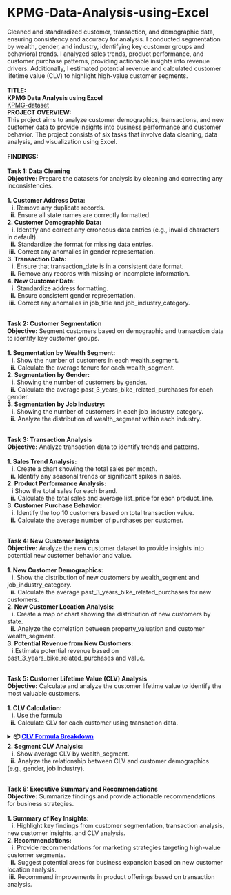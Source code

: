 # KPMG-Data-Analysis-using-Excel
Cleaned and standardized customer, transaction, and demographic data, ensuring consistency and accuracy for analysis. I conducted segmentation by wealth, gender, and industry, identifying key customer groups and behavioral trends. I analyzed sales trends, product performance, and customer purchase patterns, providing actionable insights into revenue drivers. Additionally, I estimated potential revenue and calculated customer lifetime value (CLV) to highlight high-value customer segments.
<br><br>
<b>TITLE:
<br>
KPMG Data Analysis using Excel</b>
<br>
[KPMG-dataset](https://docs.google.com/spreadsheets/d/1u7sGpjGXmPKOsg7FmyGHOGFPjK1esnuH/edit?usp=sharing&ouid=114143905310513993055&rtpof=true&sd=true)
<br>
<b>PROJECT OVERVIEW:</b>
<br>
This project aims to analyze customer demographics, transactions, and new customer data to provide insights into business
performance and customer behavior. The project consists of six tasks that involve data cleaning, data analysis, and visualization using
Excel.
<br><br>
<b>FINDINGS:</b><br><br>
<b>Task 1: Data Cleaning
<br>
Objective:</b> Prepare the datasets for analysis by cleaning and correcting any inconsistencies.
<br><br>
<b>1. Customer Address Data:<br>
   &nbsp;&nbsp;&nbsp;i.</b> Remove any duplicate records.<br>
   &nbsp;&nbsp;<b>ii.</b> Ensure all state names are correctly formatted.<br>
<b>2. Customer Demographic Data:<br>
   &nbsp;&nbsp;&nbsp;i.</b> Identify and correct any erroneous data entries (e.g., invalid characters in default).<br>
  &nbsp;&nbsp;<b>ii.</b> Standardize the format for missing data entries.<br>
 &nbsp;<b>iii.</b> Correct any anomalies in gender representation.<br>
<b>3. Transaction Data:<br>
   &nbsp;&nbsp;&nbsp;i.</b> Ensure that transaction_date is in a consistent date format.<br>
  &nbsp;&nbsp;<b>ii.</b> Remove any records with missing or incomplete information.<br>
<b>4. New Customer Data:<br>
   &nbsp;&nbsp;&nbsp;i.</b> Standardize address formatting.<br>
  &nbsp;&nbsp;<b>ii.</b> Ensure consistent gender representation.<br>
 &nbsp;<b>iii.</b> Correct any anomalies in job_title and job_industry_category.<br><br>

 <b>Task 2: Customer Segmentation<br>
Objective:</b> Segment customers based on demographic and transaction data to identify key customer groups.<br><br>
<b>1. Segmentation by Wealth Segment:<br>
&nbsp;&nbsp;&nbsp;i.</b> Show the number of customers in each wealth_segment.<br>
&nbsp;&nbsp;<b>ii.</b> Calculate the average tenure for each wealth_segment.<br>
<b>2. Segmentation by Gender:<br>
&nbsp;&nbsp;&nbsp;i.</b> Showing the number of customers by gender.<br>
&nbsp;&nbsp;<b>ii.</b> Calculate the average past_3_years_bike_related_purchases for each gender.<br>
<b>3. Segmentation by Job Industry:<br>
&nbsp;&nbsp;&nbsp;i.</b> Showing the number of customers in each job_industry_category.<br>
&nbsp;&nbsp;<b>ii.</b> Analyze the distribution of wealth_segment within each industry.<br><br>

<b>Task 3: Transaction Analysis<br>
Objective:</b> Analyze transaction data to identify trends and patterns.<br><br>
<b>1. Sales Trend Analysis:<br>
&nbsp;&nbsp;&nbsp;i.</b> Create a chart showing the total sales per month.<br>
&nbsp;&nbsp;<b>ii.</b> Identify any seasonal trends or significant spikes in sales.<br>
<b>2. Product Performance Analysis:<br>
&nbsp;&nbsp;&nbsp;i</b> Show the total sales for each brand.<br>
&nbsp;&nbsp;<b>ii.</b> Calculate the total sales and average list_price for each product_line.<br>
<b>3. Customer Purchase Behavior:<br>
&nbsp;&nbsp;&nbsp;i.</b> Identify the top 10 customers based on total transaction value.<br>
&nbsp;&nbsp;<b>ii.</b> Calculate the average number of purchases per customer.<br><br>

<b>Task 4: New Customer Insights<br>
Objective:</b> Analyze the new customer dataset to provide insights into potential new customer behavior and value.<br><br>
<b>1. New Customer Demographics:<br>
&nbsp;&nbsp;&nbsp;i.</b> Show the distribution of new customers by wealth_segment and job_industry_category.<br>
&nbsp;&nbsp;<b>ii.</b> Calculate the average past_3_years_bike_related_purchases for new customers.<br>
<b>2. New Customer Location Analysis:<br>
&nbsp;&nbsp;&nbsp;i.</b> Create a map or chart showing the distribution of new customers by state.<br>
&nbsp;&nbsp;<b>ii.</b> Analyze the correlation between property_valuation and customer wealth_segment.<br>
<b>3. Potential Revenue from New Customers:<br>
&nbsp;&nbsp;&nbsp;i.</b>Estimate potential revenue based on past_3_years_bike_related_purchases and value.<br><br>

<b>Task 5: Customer Lifetime Value (CLV) Analysis<br>
Objective:</b> Calculate and analyze the customer lifetime value to identify the most valuable customers.<br><br>
<b>1. CLV Calculation:<br>
&nbsp;&nbsp;&nbsp;i.</b> Use the formula<br>
&nbsp;&nbsp;<b>ii.</b> Calculate CLV for each customer using transaction data.<br>
<details>
<summary><strong>📦 <span style="color:blue; text-decoration:underline;">CLV Formula Breakdown</span></strong></summary>

<div style="border:1px solid #000; padding:16px; border-radius:6px; background-color:#f9f9f9;">

**Formula**  
`CLV = (Average Purchase Value × Purchase Frequency) × Customer Lifespan`

---

### **Average Purchase Value (APV):**

- This is the average amount of money a customer spends in a single purchase.  
- **Formula:** `APV = Total Revenue / Number of Purchases`
  - **Total Revenue** is the sum of all revenues generated from all purchases. You can get the total revenue from transactional data.
  - **Number of Purchases** is the total count of all transactions of that customer.

---

### **Purchase Frequency (PF):**

- This is the average number of times a customer makes a purchase in a given period.  
- **Formula:** `PF = Total Number of Transactions / Number of Unique Customers`

---

### **Customer Lifespan (CL):**

- This represents the average number of years a customer remains active.  
- In your dataset, this is represented by the `tenure` column in the Customer Demographic dataset.

</div>
</details>
<b>2. Segment CLV Analysis:<br>
&nbsp;&nbsp;&nbsp;i.</b> Show average CLV by wealth_segment.<br>
&nbsp;&nbsp;<b>ii.</b> Analyze the relationship between CLV and customer demographics (e.g., gender, job industry).<br><br>

<b>Task 6: Executive Summary and Recommendations<br>
Objective:</b> Summarize findings and provide actionable recommendations for business strategies.<br><br>
<b>1. Summary of Key Insights:<br>
&nbsp;&nbsp;&nbsp;i.</b> Highlight key findings from customer segmentation, transaction analysis, new customer insights, and CLV analysis.<br>
<b>2. Recommendations:<br>
&nbsp;&nbsp;&nbsp;i.</b> Provide recommendations for marketing strategies targeting high-value customer segments.<br>
&nbsp;&nbsp;<b>ii.</b> Suggest potential areas for business expansion based on new customer location analysis.<br>
&nbsp;<b>iii.</b> Recommend improvements in product offerings based on transaction analysis.<br>

